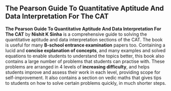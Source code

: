 <h2>The Pearson Guide To Quantitative Aptitude And Data Interpretation For The CAT  </h2>

<p><strong>The Pearson Guide To Quantitative Aptitude And Data Interpretation For The CAT</strong> by <strong>Nishit K Sinha</strong> is a comprehensive guide to solving the quantitative aptitude and data interpretation sections of the CAT. The book is useful for many <strong>B-school entrance examination</strong> papers too. Containing a lucid and <strong>concise explanation of concepts</strong>, and many examples and solved equations to enable students to understand the topics better, this book also contains a large number of problems that students can practise with. These problems are arranged in 4 levels of<strong> increasing difficulty</strong>, and helps students improve and assess their work in each level, providing scope for self-improvement. It also contains a section on vedic maths that gives tips to students on how to solve certain problems quickly, in much shorter steps.</p>

